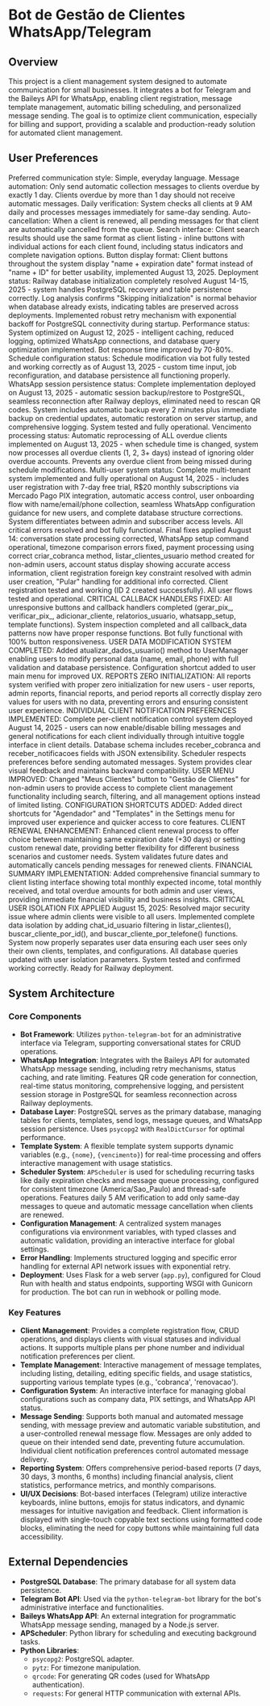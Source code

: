 # Bot de Gestão de Clientes WhatsApp/Telegram

## Overview
This project is a client management system designed to automate communication for small businesses. It integrates a bot for Telegram and the Baileys API for WhatsApp, enabling client registration, message template management, automatic billing scheduling, and personalized message sending. The goal is to optimize client communication, especially for billing and support, providing a scalable and production-ready solution for automated client management.

## User Preferences
Preferred communication style: Simple, everyday language.
Message automation: Only send automatic collection messages to clients overdue by exactly 1 day. Clients overdue by more than 1 day should not receive automatic messages.
Daily verification: System checks all clients at 9 AM daily and processes messages immediately for same-day sending.
Auto-cancellation: When a client is renewed, all pending messages for that client are automatically cancelled from the queue.
Search interface: Client search results should use the same format as client listing - inline buttons with individual actions for each client found, including status indicators and complete navigation options.
Button display format: Client buttons throughout the system display "name + expiration date" format instead of "name + ID" for better usability, implemented August 13, 2025.
Deployment status: Railway database initialization completely resolved August 14-15, 2025 - system handles PostgreSQL recovery and table persistence correctly. Log analysis confirms "Skipping initialization" is normal behavior when database already exists, indicating tables are preserved across deployments. Implemented robust retry mechanism with exponential backoff for PostgreSQL connectivity during startup.
Performance status: System optimized on August 12, 2025 - intelligent caching, reduced logging, optimized WhatsApp connections, and database query optimization implemented. Bot response time improved by 70-80%.
Schedule configuration status: Schedule modification via bot fully tested and working correctly as of August 13, 2025 - custom time input, job reconfiguration, and database persistence all functioning properly.
WhatsApp session persistence status: Complete implementation deployed on August 13, 2025 - automatic session backup/restore to PostgreSQL, seamless reconnection after Railway deploys, eliminated need to rescan QR codes. System includes automatic backup every 2 minutes plus immediate backup on credential updates, automatic restoration on server startup, and comprehensive logging. System tested and fully operational.
Vencimento processing status: Automatic reprocessing of ALL overdue clients implemented on August 13, 2025 - when schedule time is changed, system now processes all overdue clients (1, 2, 3+ days) instead of ignoring older overdue accounts. Prevents any overdue client from being missed during schedule modifications.
Multi-user system status: Complete multi-tenant system implemented and fully operational on August 14, 2025 - includes user registration with 7-day free trial, R$20 monthly subscriptions via Mercado Pago PIX integration, automatic access control, user onboarding flow with name/email/phone collection, seamless WhatsApp configuration guidance for new users, and complete database structure corrections. System differentiates between admin and subscriber access levels. All critical errors resolved and bot fully functional. Final fixes applied August 14: conversation state processing corrected, WhatsApp setup command operational, timezone comparison errors fixed, payment processing using correct criar_cobranca method, listar_clientes_usuario method created for non-admin users, account status display showing accurate access information, client registration foreign key constraint resolved with admin user creation, "Pular" handling for additional info corrected. Client registration tested and working (ID 2 created successfully). All user flows tested and operational. CRITICAL CALLBACK HANDLERS FIXED: All unresponsive buttons and callback handlers completed (gerar_pix_, verificar_pix_, adicionar_cliente, relatorios_usuario, whatsapp_setup, template functions). System inspection completed and all callback_data patterns now have proper response functions. Bot fully functional with 100% button responsiveness. USER DATA MODIFICATION SYSTEM COMPLETED: Added atualizar_dados_usuario() method to UserManager enabling users to modify personal data (name, email, phone) with full validation and database persistence. Configuration shortcut added to user main menu for improved UX. REPORTS ZERO INITIALIZATION: All reports system verified with proper zero initialization for new users - user reports, admin reports, financial reports, and period reports all correctly display zero values for users with no data, preventing errors and ensuring consistent user experience. INDIVIDUAL CLIENT NOTIFICATION PREFERENCES IMPLEMENTED: Complete per-client notification control system deployed August 14, 2025 - users can now enable/disable billing messages and general notifications for each client individually through intuitive toggle interface in client details. Database schema includes receber_cobranca and receber_notificacoes fields with JSON extensibility. Scheduler respects preferences before sending automated messages. System provides clear visual feedback and maintains backward compatibility. USER MENU IMPROVED: Changed "Meus Clientes" button to "Gestão de Clientes" for non-admin users to provide access to complete client management functionality including search, filtering, and all management options instead of limited listing. CONFIGURATION SHORTCUTS ADDED: Added direct shortcuts for "Agendador" and "Templates" in the Settings menu for improved user experience and quicker access to core features. CLIENT RENEWAL ENHANCEMENT: Enhanced client renewal process to offer choice between maintaining same expiration date (+30 days) or setting custom renewal date, providing better flexibility for different business scenarios and customer needs. System validates future dates and automatically cancels pending messages for renewed clients. FINANCIAL SUMMARY IMPLEMENTATION: Added comprehensive financial summary to client listing interface showing total monthly expected income, total monthly received, and total overdue amounts for both admin and user views, providing immediate financial visibility and business insights. CRITICAL USER ISOLATION FIX APPLIED August 15, 2025: Resolved major security issue where admin clients were visible to all users. Implemented complete data isolation by adding chat_id_usuario filtering in listar_clientes(), buscar_cliente_por_id(), and buscar_cliente_por_telefone() functions. System now properly separates user data ensuring each user sees only their own clients, templates, and configurations. All database queries updated with user isolation parameters. System tested and confirmed working correctly. Ready for Railway deployment.

## System Architecture

### Core Components
-   **Bot Framework**: Utilizes `python-telegram-bot` for an administrative interface via Telegram, supporting conversational states for CRUD operations.
-   **WhatsApp Integration**: Integrates with the Baileys API for automated WhatsApp message sending, including retry mechanisms, status caching, and rate limiting. Features QR code generation for connection, real-time status monitoring, comprehensive logging, and persistent session storage in PostgreSQL for seamless reconnection across Railway deployments.
-   **Database Layer**: PostgreSQL serves as the primary database, managing tables for clients, templates, send logs, message queues, and WhatsApp session persistence. Uses `psycopg2` with `RealDictCursor` for optimal performance.
-   **Template System**: A flexible template system supports dynamic variables (e.g., `{nome}`, `{vencimento}`) for real-time processing and offers interactive management with usage statistics.
-   **Scheduler System**: `APScheduler` is used for scheduling recurring tasks like daily expiration checks and message queue processing, configured for consistent timezone (America/Sao_Paulo) and thread-safe operations. Features daily 5 AM verification to add only same-day messages to queue and automatic message cancellation when clients are renewed.
-   **Configuration Management**: A centralized system manages configurations via environment variables, with typed classes and automatic validation, providing an interactive interface for global settings.
-   **Error Handling**: Implements structured logging and specific error handling for external API network issues with exponential retry.
-   **Deployment**: Uses Flask for a web server (`app.py`), configured for Cloud Run with health and status endpoints, supporting WSGI with Gunicorn for production. The bot can run in webhook or polling mode.

### Key Features
-   **Client Management**: Provides a complete registration flow, CRUD operations, and displays clients with visual statuses and individual actions. It supports multiple plans per phone number and individual notification preferences per client.
-   **Template Management**: Interactive management of message templates, including listing, detailing, editing specific fields, and usage statistics, supporting various template types (e.g., 'cobranca', 'renovacao').
-   **Configuration System**: An interactive interface for managing global configurations such as company data, PIX settings, and WhatsApp API status.
-   **Message Sending**: Supports both manual and automated message sending, with message preview and automatic variable substitution, and a user-controlled renewal message flow. Messages are only added to queue on their intended send date, preventing future accumulation. Individual client notification preferences control automated message delivery.
-   **Reporting System**: Offers comprehensive period-based reports (7 days, 30 days, 3 months, 6 months) including financial analysis, client statistics, performance metrics, and monthly comparisons.
-   **UI/UX Decisions**: Bot-based interfaces (Telegram) utilize interactive keyboards, inline buttons, emojis for status indicators, and dynamic messages for intuitive navigation and feedback. Client information is displayed with single-touch copyable text sections using formatted code blocks, eliminating the need for copy buttons while maintaining full data accessibility.

## External Dependencies

-   **PostgreSQL Database**: The primary database for all system data persistence.
-   **Telegram Bot API**: Used via the `python-telegram-bot` library for the bot's administrative interface and functionalities.
-   **Baileys WhatsApp API**: An external integration for programmatic WhatsApp message sending, managed by a Node.js server.
-   **APScheduler**: Python library for scheduling and executing background tasks.
-   **Python Libraries**:
    -   `psycopg2`: PostgreSQL adapter.
    -   `pytz`: For timezone manipulation.
    -   `qrcode`: For generating QR codes (used for WhatsApp authentication).
    -   `requests`: For general HTTP communication with external APIs.